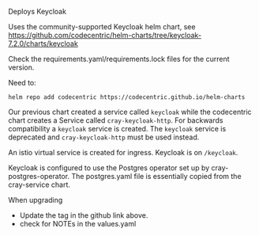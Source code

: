 Deploys Keycloak

Uses the community-supported Keycloak helm chart, see
https://github.com/codecentric/helm-charts/tree/keycloak-7.2.0/charts/keycloak

Check the requirements.yaml/requirements.lock files for the current version.

Need to:

```
helm repo add codecentric https://codecentric.github.io/helm-charts
```

Our previous chart created a service called `keycloak` while the codecentric
chart creates a Service called `cray-keycloak-http`. For backwards compatibility
a `keycloak` service is created. The `keycloak` service is deprecated and
`cray-keycloak-http` must be used instead.

An istio virtual service is created for ingress. Keycloak is on `/keycloak`.

Keycloak is configured to use the Postgres operator set up by
cray-postgres-operator. The postgres.yaml file is essentially copied from the
cray-service chart.

When upgrading

* Update the tag in the github link above.
* check for NOTEs in the values.yaml
